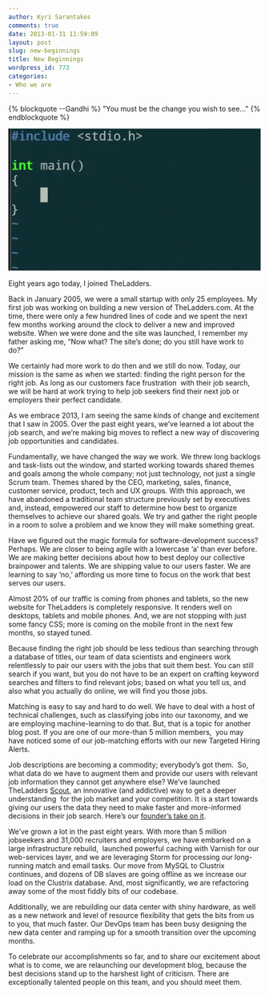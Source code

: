 ```yaml
---
author: Kyri Sarantakos
comments: true
date: 2013-01-31 11:59:09
layout: post
slug: new-beginnings
title: New Beginnings
wordpress_id: 773
categories:
- Who we are
---
```

{% blockquote --Gandhi %}
"You must be the change you wish to see..." 
{% endblockquote %}


[![blinking_main](/images/blinking_main.gif)](/images/blinking_main.gif)

Eight years ago today, I joined TheLadders.

Back in January 2005, we were a small startup with only 25 employees. My first job was working on building a new version of TheLadders.com. At the time, there were only a few hundred lines of code and we spent the next few months working around the clock to deliver a new and improved website. When we were done and the site was launched, I remember my father asking me, “Now what? The site’s done; do you still have work to do?”

We certainly had more work to do then and we still do now. Today, our mission is the same as when we started: finding the right person for the right job. As long as our customers face frustration  with their job search, we will be hard at work trying to help job seekers find their next job or employers their perfect candidate.

As we embrace 2013, I am seeing the same kinds of change and excitement that I saw in 2005. Over the past eight years, we’ve learned a lot about the job search, and we’re making big moves to reflect a new way of discovering job opportunities and candidates.

Fundamentally, we have changed the way we work. We threw long backlogs and task-lists out the window, and started working towards shared themes and goals among the whole company; not just technology, not just a single Scrum team. Themes shared by the CEO, marketing, sales, finance, customer service, product, tech and UX groups. With this approach, we have abandoned a traditional team structure previously set by executives and, instead, empowered our staff to determine how best to organize themselves to achieve our shared goals. We try and gather the right people in a room to solve a problem and we know they will make something great.

Have we figured out the magic formula for software-development success? Perhaps. We are closer to being agile with a lowercase ‘a’ than ever before. We are making better decisions about how to best deploy our collective brainpower and talents. We are shipping value to our users faster. We are learning to say ‘no,’ affording us more time to focus on the work that best serves our users.

Almost 20% of our traffic is coming from phones and tablets, so the new website for TheLadders is completely responsive. It renders well on desktops, tablets and mobile phones. And, we are not stopping with just some fancy CSS; more is coming on the mobile front in the next few months, so stayed tuned.

Because finding the right job should be less tedious than searching through a database of titles, our team of data scientists and engineers work relentlessly to pair our users with the jobs that suit them best. You can still search if you want, but you do not have to be an expert on crafting keyword searches and filters to find relevant jobs; based on what you tell us, and also what you actually do online, we will find you those jobs.

Matching is easy to say and hard to do well. We have to deal with a host of technical challenges, such as classifying jobs into our taxonomy, and we are employing machine-learning to do that. But, that is a topic for another blog post. If you are one of our more-than 5 million members,  you may have noticed some of our job-matching efforts with our new Targeted Hiring Alerts.

Job descriptions are becoming a commodity; everybody’s got them.  So, what data do we have to augment them and provide our users with relevant job information they cannot get anywhere else? We’ve launched TheLadders [Scout](http://blog.theladders.com/product/new-product-for-the-new-year/), an innovative (and addictive) way to get a deeper understanding  for the job market and your competition. It is a start towards giving our users the data they need to make faster and more-informed decisions in their job search. Here’s our [founder’s take on it](http://www.theladders.com/member/career-newsletters/please-review-the-other-applicants-for-this-job-first-).

We’ve grown a lot in the past eight years. With more than 5 million jobseekers and 31,000 recruiters and employers, we have embarked on a large infrastructure rebuild,  launched powerful caching with Varnish for our web-services layer, and we are leveraging Storm for processing our long-running match and email tasks. Our move from MySQL to Clustrix continues, and dozens of DB slaves are going offline as we increase our load on the Clustrix database. And, most significantly, we are refactoring away some of the most fiddly bits of our codebase.

Additionally, we are rebuilding our data center with shiny hardware, as well as a new network and level of resource flexibility that gets the bits from us to you, that much faster. Our DevOps team has been busy designing the new data center and ramping up for a smooth transition over the upcoming months.

To celebrate our accomplishments so far, and to share our excitement about what is to come, we are relaunching our development blog, because the best decisions stand up to the harshest light of criticism. There are exceptionally talented people on this team, and you should meet them.


